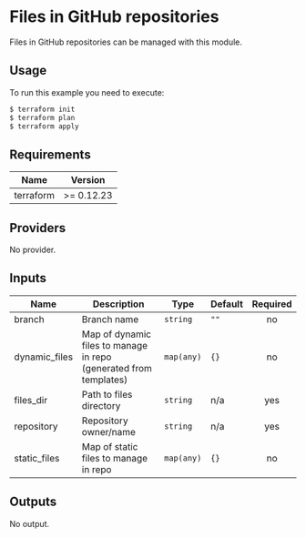 # Files in GitHub repositories

Files in GitHub repositories can be managed with this module.

## Usage

To run this example you need to execute:

```bash
$ terraform init
$ terraform plan
$ terraform apply
```

<!-- BEGINNING OF PRE-COMMIT-TERRAFORM DOCS HOOK -->
## Requirements

| Name | Version |
|------|---------|
| terraform | >= 0.12.23 |

## Providers

No provider.

## Inputs

| Name | Description | Type | Default | Required |
|------|-------------|------|---------|:--------:|
| branch | Branch name | `string` | `""` | no |
| dynamic\_files | Map of dynamic files to manage in repo (generated from templates) | `map(any)` | `{}` | no |
| files\_dir | Path to files directory | `string` | n/a | yes |
| repository | Repository owner/name | `string` | n/a | yes |
| static\_files | Map of static files to manage in repo | `map(any)` | `{}` | no |

## Outputs

No output.

<!-- END OF PRE-COMMIT-TERRAFORM DOCS HOOK -->
